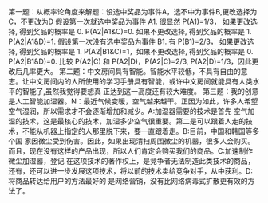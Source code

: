 第一题：从概率论角度来解题：设选中奖品为事件A，选不中为事件B,更改选择为C，不更改为D 假设第一次就选中奖品为事件 A1. 很显然 P(A1)=1/3， 
如果更改选择, 得到奖品的概率是 0. P(A2|A1&C)=0. 如果不更改选择, 得到奖品的概率是 1. P(A2|A1&D)=1. 假设第一次没有选中奖品为事件 B1. 有 P(B1)=2/3，
如果更改选择, 得到奖品的概率是 1. P(A2|B1&C)=1，如果不更改选择, 得到奖品的概率是 0. P(A2|B1&D)=0. 比较 P(A2|C) 和 P(A2|D)，P(A2|C)=2/3, 
P(A2|D)=1/3，因此更改后几率更大。
第二题：中文房间具有智能。智能水平较低，不具有自由的意志。让中文房间内的人所使用的学习手册具有智能，或许中文房间就能具有人类水平的智能了,虽然我觉得要想真
正达到这一高度还有较大难度。
第三题：我的创意是人工智能加湿器。N：最近气候变暖，空气越来越干。正因为如此，许多人希望空气湿润，所以需求才不会逐渐增加和减少。A:加湿器需要的技术是首先
空气加湿的技术，这是最核心的技术，加湿多少空气很重要。第二是可以跟着人走的技术，不能从机器上指定的人那里脱下来，要一直跟着走。B:目前，中国和韩国等多个国
家因微尘受到伤害。因此，如果出现清扫周围微尘的机器，很多人会购买。而且，现在没有这样的产品出现，所以人们肯定会购买我们的商品。C:加速制作微尘加湿器，登记
在这项技术的著作权上，是竞争者无法制造此类技术的商品，还有，还可以进一步发展这项技术，将以前的技术卖给竞争对手，从中获利。D:将商品转达给用户的方法最好的
是网络营销，没有比网络病毒式扩散更有效的方法了。
